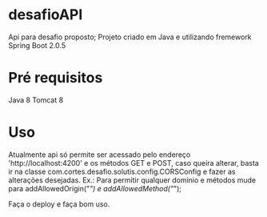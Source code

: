 # desafioAPI

Api para desafio proposto;
Projeto criado em Java e utilizando fremework Spring Boot 2.0.5

# Pré requisitos

Java 8
Tomcat 8

# Uso

Atualmente api só permite ser acessado pelo endereço 'http://localhost:4200' e os métodos GET e POST, caso queira alterar, basta ir na classe com.cortes.desafio.solutis.config.CORSConfig e fazer as alterações desejadas. Ex.: Para permitir qualquer dominio e métodos mude para addAllowedOrigin("*") e addAllowedMethod("*");

Faça o deploy e faça bom uso.
